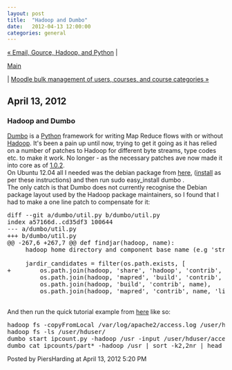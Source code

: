 ```yaml
---
layout: post
title:  "Hadoop and Dumbo"
date:   2012-04-13 12:00:00
categories: general
---
```

<p align="right">

<a href="http://www.piersharding.com/blog/archives/2012/04/email_gource_ha.html">&laquo; Email, Gource, Hadoop, and Python</a> |

<a href="http://www.piersharding.com/blog/">Main</a>

| <a href="http://www.piersharding.com/blog/archives/2012/04/moodle_bulk_man.html">Moodle bulk management of users, courses, and course categories &raquo;</a>

</p>

<h2>April 13, 2012</h2>

<h3>Hadoop and Dumbo</h3>

<a href="https://github.com/klbostee/dumbo">Dumbo</a> is a <a href="http://www.python.org/">Python</a> framework for writing Map Reduce flows with or without <a href="http://hadoop.apache.org/">Hadoop</a>.  It's been a pain up until now, trying to get it going as it has relied on a number of patches to Hadoop for different byte streams, type codes etc. to make it work.  No longer - as the necessary patches ave now made it into core as of <a href="http://hadoop.apache.org/common/docs/r1.0.2/releasenotes.html">1.0.2</a>.
<br/>
On Ubuntu 12.04 all I needed was the debian package from <a href="http://hadoop.apache.org/common/releases.html#Download">here</a>, (<a href="http://www.michael-noll.com/tutorials/running-hadoop-on-ubuntu-linux-multi-node-cluster/">install</a> as per these instructions) and then run sudo easy_install dumbo .
<br/>
The only catch is that Dumbo does not currently recognise the Debian package layout used by the Hadoop package maintainers, so I found that I had to make a one line patch to compensate for it:
<pre>
diff --git a/dumbo/util.py b/dumbo/util.py
index a57166d..cd35df3 100644
--- a/dumbo/util.py
+++ b/dumbo/util.py
@@ -267,6 +267,7 @@ def findjar(hadoop, name):
     hadoop home directory and component base name (e.g 'streaming')"""
 
     jardir_candidates = filter(os.path.exists, [
+        os.path.join(hadoop, 'share', 'hadoop', 'contrib', name),
         os.path.join(hadoop, 'mapred', 'build', 'contrib', name),
         os.path.join(hadoop, 'build', 'contrib', name),
         os.path.join(hadoop, 'mapred', 'contrib', name, 'lib'),
</pre>
<br/>
And then run the quick tutorial example from <a href="https://github.com/klbostee/dumbo/wiki/Short-tutorial">here</a> like so:
<pre>
hadoop fs -copyFromLocal /var/log/apache2/access.log /user/hduser/access.log
hadoop fs -ls /user/hduser/
dumbo start ipcount.py -hadoop /usr -input /user/hduser/access.log -output ipcounts
dumbo cat ipcounts/part* -hadoop /usr | sort -k2,2nr | head -n 5
</pre>

<div id="a000092more"><div id="more">

</div></div>

<p class="posted">Posted by PiersHarding at April 13, 2012  5:20 PM</p>





